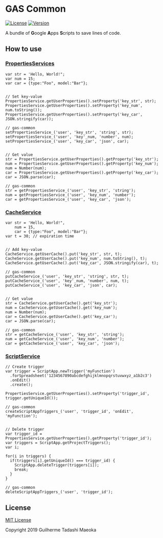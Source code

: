 # GAS Common

[![License](https://img.shields.io/badge/license-MIT%20License-red.svg)](https://github.com/guimspace/gas-common/blob/master/LICENSE.md)
[![Version](https://img.shields.io/github/release/guimspace/gas-common.svg)](https://github.com/guimspace/gas-common/releases)

A bundle of **G**oogle **A**pps **S**cripts to save lines of code.


## How to use

### [PropertiesServices](https://developers.google.com/apps-script/reference/properties/)


    var str = 'Hello, World!";
    var num = 15;
    var car = {type:"Foo", model:"Bar"};


    // Set key-value
    PropertiesService.getUserProperties().setProperty('key_str', str);
    PropertiesService.getUserProperties().setProperty('key_num', num.toString());
    PropertiesService.getUserProperties().setProperty('key_car', JSON.stringify(car));

    // gas-common
    setPropertiesService_('user', 'key_str', 'string', str);
    setPropertiesService_('user', 'key'_num, 'number', num);
    setPropertiesService_('user', 'key_car', 'json', car);


    // Get value
    str = PropertiesService.getUserProperties().getProperty('key_str');
    num = PropertiesService.getUserProperties().getProperty('key_num');
    num = Number(num);
    car = PropertiesService.getUserProperties().getProperty('key_car');
    car = JSON.parse(car);

    // gas-common
    str = getPropertiesService_('user', 'key_str', 'string');
    num = getPropertiesService_('user', 'key_num', 'number');
    car = getPropertiesService_('user', 'key_car', 'json');



### [CacheService](https://developers.google.com/apps-script/reference/cache/)


    var str = 'Hello, World!",
        num = 15,
        car = {type:"Foo", model:"Bar"};
    var t = 30; // expiration time


    // Add key-value
    CacheService.getUserCache().put('key_str', str, t);
    CacheService.getUserCache().put('key_num', num.toString(), t);
    CacheService.getUserCache().put('key_car', JSON.stringify(car), t);

    // gas-common
    putCacheService_('user', 'key_str', 'string', str, t);
    putCacheService_('user', 'key'_num, 'number', num, t);
    putCacheService_('user', 'key_car', 'json', car);


    // Get value
    str = CacheService.getUserCache().get('key_str');
    num = CacheService.getUserCache().get('key_num');
    num = Number(num);
    car = CacheService.getUserCache().get('key_car');
    car = JSON.parse(car);

    // gas-common
    str = getCacheService_('user', 'key_str', 'string');
    num = getCacheService_('user', 'key_num', 'number');
    car = getCacheService_('user', 'key_car', 'json');



### [ScriptService](https://developers.google.com/apps-script/reference/script/)

    // Create trigger
    var trigger = ScriptApp.newTrigger('myFunction')
      .forSpreadsheet('1234567890abcdefghijklmnopqrstuvwxyz_a1b2c3')
      .onEdit()
      .create();

    PropertiesService.getUserProperties().setProperty('trigger_id', trigger.getUniqueId());

    // gas-common
    createScriptAppTriggers_('user', 'trigger_id', 'onEdit', 'myFunction');


    // Delete trigger
    var trigger_id = PropertiesService.getUserProperties().getProperty('trigger_id');
    var triggers = ScriptApp.getProjectTriggers();
    var i;

    for(i in triggers) {
      if(triggers[i].getUniqueId() === trigger_id) {
        ScriptApp.deleteTrigger(triggers[i]);
        break;
      }
    }

    // gas-common
    deleteScriptAppTriggers_('user', 'trigger_id');



## License

[MIT License](https://github.com/guimspace/gas-common/blob/master/LICENSE.md)

Copyright 2019 Guilherme Tadashi Maeoka
